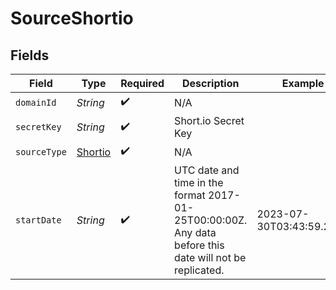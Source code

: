 # SourceShortio


## Fields

| Field                                                                                                   | Type                                                                                                    | Required                                                                                                | Description                                                                                             | Example                                                                                                 |
| ------------------------------------------------------------------------------------------------------- | ------------------------------------------------------------------------------------------------------- | ------------------------------------------------------------------------------------------------------- | ------------------------------------------------------------------------------------------------------- | ------------------------------------------------------------------------------------------------------- |
| `domainId`                                                                                              | *String*                                                                                                | :heavy_check_mark:                                                                                      | N/A                                                                                                     |                                                                                                         |
| `secretKey`                                                                                             | *String*                                                                                                | :heavy_check_mark:                                                                                      | Short.io Secret Key                                                                                     |                                                                                                         |
| `sourceType`                                                                                            | [Shortio](../../models/shared/Shortio.md)                                                               | :heavy_check_mark:                                                                                      | N/A                                                                                                     |                                                                                                         |
| `startDate`                                                                                             | *String*                                                                                                | :heavy_check_mark:                                                                                      | UTC date and time in the format 2017-01-25T00:00:00Z. Any data before this date will not be replicated. | 2023-07-30T03:43:59.244Z                                                                                |